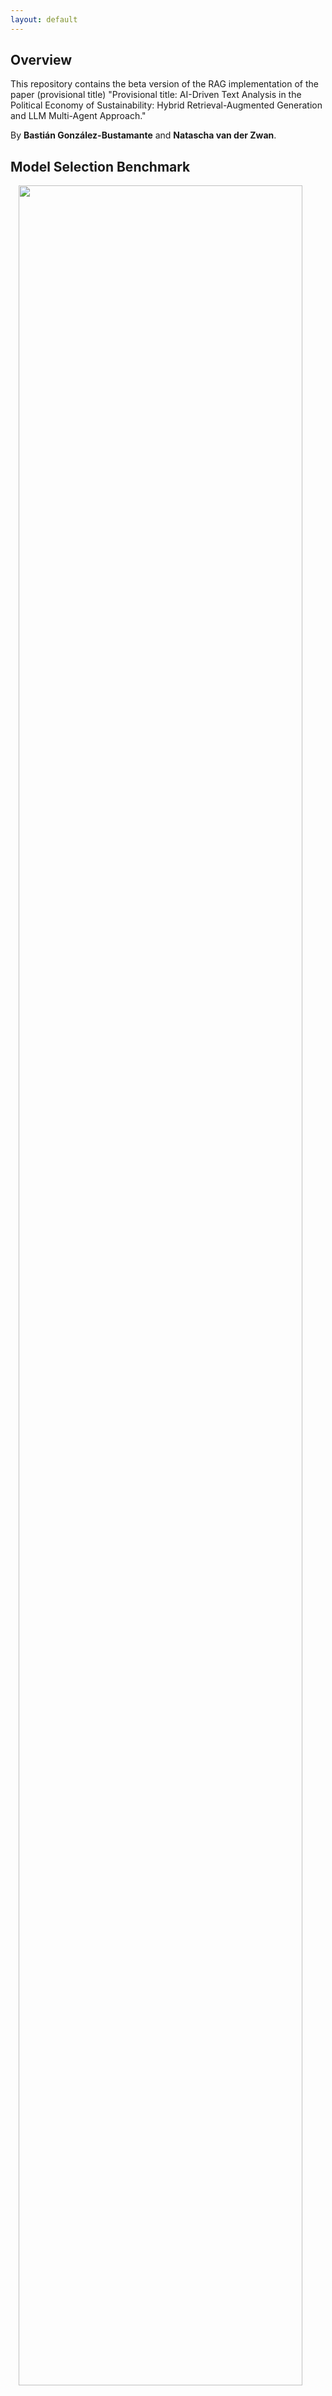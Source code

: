 ```yaml
---
layout: default
---
```


## Overview

This repository contains the beta version of the RAG implementation of the paper (provisional title) "Provisional title: AI-Driven Text Analysis in the Political Economy of Sustainability: Hybrid Retrieval-Augmented Generation and LLM Multi-Agent Approach." 

By **Bastián González-Bustamante** and **Natascha van der Zwan**.

## Model Selection Benchmark

<img style="width: 95%; display: block; margin: auto;" src="https://making-finance-sustainable.github.io/RAG-VIDI-beta/plots/gof_indicators_combined.png">

[See plots per dataset](https://making-finance-sustainable.github.io/RAG-VIDI-beta/benchmark)

## Multi-Agent RAG Orchestration

### Current Pipeline

<img style="width: 95%; display: block; margin: auto;" src="https://making-finance-sustainable.github.io/RAG-VIDI-beta/plots/pipeline_diagram.png">

[See agents prompts](https://making-finance-sustainable.github.io/RAG-VIDI-beta/prompts)

## Frontrunners Preliminary Results

### Open-Source Pipeline

#### Models

- Summariser: `llama3.1:70b`
- Classifier: `gpt-oss:latest`
- Reviewer (presence): `hermes3:latest`
- Framing: `gpt-oss:latest`
- Reviewer (framing): `hermes3:latest`
- Embeddings: `text-embedding-3-large`

#### Reports

- [annual_and_sustainability_report_2023](https://making-finance-sustainable.github.io/RAG-VIDI-beta/rag-reports/rag_annual_and_sustainability_report_2023)  
- [AP-Fonden-2-2023](https://making-finance-sustainable.github.io/RAG-VIDI-beta/rag-reports/rag_AP-Fonden-2-2023)
- ERAPF-Annual-Report-2022
- NEST-Annual-Report-2023
- New-Zealand-Superannuation-Annual-Report-2023
- Pensioenfonds-Detailhandel-Annual-Report-2023
- PGGM-Annual-Report-2023
- PSPIB-Annual-Report-2023
- Uni-Super-Fund-Annual-Report-2023
- USS-Report-and-Accounts-2023

### Mixed-Pipeline -- Robustness Check

#### Models

- Summariser: `gpt-5-mini-2025-08-07`
- Classifier: `gpt-oss:latest`
- Reviewer (presence): `gpt-5-2025-08-07`
- Framing: `gpt-oss:latest`
- Reviewer (framing): `gpt-5-2025-08-07`
- Embeddings: `text-embedding-3-large`

#### Reports

**IN PROGRESS**

### Latest Revision

October 13, 2025
